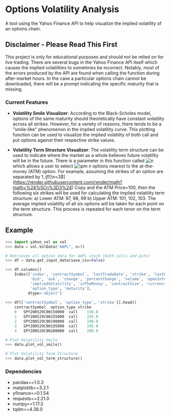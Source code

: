 # Options Volatility Analysis
A tool using the Yahoo Finance API to help visualize the implied volatility of an options chain. 

## Disclaimer - Please Read This First
This project is only for educational purposes and should not be relied on for live trading. There are several bugs in the Yahoo Finance API itself which causes the implied volatilities to sometimes be incorrect. Notably, most of the errors produced by the API are found when calling the function during after-market hours. In the case a particular options chain cannot be downloaded, there will be a prompt indicating the specific maturity that is missing.

### Current Features
- **Volatility Smile Visualizer**: According to the Black-Scholes model, options of the same maturity should theoretically have constant volatility across all strikes. However, for a variety of reasons, there tends to be a "smile-like" phenomenon in the implied volatility curve. This plotting function can be used to visualize the implied volatility of both call and put options against their respective strike values.

- **Volatility Term Structure Visualizer**: The volatility term structure can be used to indicate where the market as a whole believes future volatility will be in the future. There is a parameter in this function called ![$n$](https://render.githubusercontent.com/render/math?math=%24n%24) which allows a user to select ![$\pm n$](https://render.githubusercontent.com/render/math?math=%24%5Cpm%20n%24) options nearest to the at-the-money (ATM) option. For example, assuming the strikes of an option are separated by $1, if ![$\n=3$](https://render.githubusercontent.com/render/math?math=%24%5Cn%3D3%24) Copy
 and the ATM Price=100, then the following six strikes will be used for calculating the implied volatility term structure: a) Lower ATM: 97, 98, 99 b) Upper ATM: 101, 102, 103. The average implied volatility of all six options will be taken for each point on the term structure. This process is repeated for each tenor on the term structure.

## Example
``` python
>>> import yahoo_vol as vol
>>> data = vol.VolData("AAPL", n=3)

# Retrieves all option data for AAPL stock (both calls and puts) 
>>> df = data.get_input_data(save_csv=False)

>>> df.columns()
    Index(['index', 'contractSymbol', 'lastTradeDate', 'strike', 'lastPrice',
           'bid', 'ask', 'change', 'percentChange', 'volume', 'openInterest',
           'impliedVolatility', 'inTheMoney', 'contractSize', 'currency',
           'option_type', 'maturity'],
          dtype='object')
          
>>> df[['contractSymbol', 'option_type', 'strike']].head()
    contractSymbol	option_type	strike
    0	SPY200529C00150000	call	150.0
    1	SPY200529C00155000	call	155.0
    2	SPY200529C00190000	call	190.0
    3	SPY200529C00195000	call	195.0
    4	SPY200529C00200000	call	200.0

# Plot Volatility Smile
>>> data.plot_vol_smile()

# Plot Volatility Term Structure
>>> data.plot_vol_term_structure()
```

### Dependencies
- pandas==1.0.3
- matplotlib==3.2.1
- yfinance==0.1.54
- requests==2.21.0
- numpy==1.17.3
- tqdm==4.38.0

